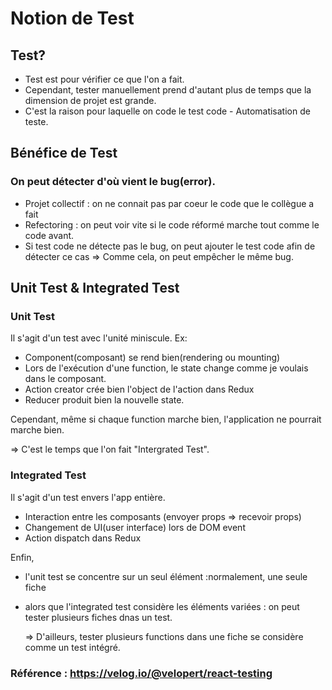 # Notion de Test

## Test?

- Test est pour vérifier ce que l'on a fait.
- Cependant, tester manuellement prend d'autant plus de temps que la dimension de projet est grande.
- C'est la raison pour laquelle on code le test code - Automatisation de teste.

## Bénéfice de Test

### On peut détecter d'où vient le bug(error).

- Projet collectif : on ne connait pas par coeur le code que le collègue a fait
- Refectoring : on peut voir vite si le code réformé marche tout comme le code avant.
- Si test code ne détecte pas le bug, on peut ajouter le test code afin de détecter ce cas
  => Comme cela, on peut empêcher le même bug.

## Unit Test & Integrated Test

### Unit Test

Il s'agit d'un test avec l'unité miniscule. Ex:

- Component(composant) se rend bien(rendering ou mounting)
- Lors de l'exécution d'une function, le state change comme je voulais dans le composant.
- Action creator crée bien l'object de l'action dans Redux
- Reducer produit bien la nouvelle state.

Cependant, même si chaque function marche bien, l'application ne pourrait marche bien.

=> C'est le temps que l'on fait "Intergrated Test".

### Integrated Test

Il s'agit d'un test envers l'app entière.

- Interaction entre les composants (envoyer props => recevoir props)
- Changement de UI(user interface) lors de DOM event
- Action dispatch dans Redux

Enfin,

- l'unit test se concentre sur un seul élément :normalement, une seule fiche
- alors que l'integrated test considère les éléments variées : on peut tester plusieurs fiches dnas un test.

  => D'ailleurs, tester plusieurs functions dans une fiche se considère comme un test intégré.

### Référence : https://velog.io/@velopert/react-testing
